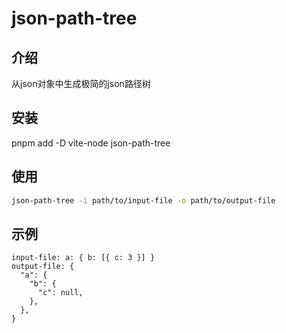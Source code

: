 # json-path-tree
## 介绍
从json对象中生成极简的json路径树
## 安装
pnpm add -D vite-node json-path-tree
## 使用
```sh
json-path-tree -i path/to/input-file -o path/to/output-file
```
## 示例
```
input-file: a: { b: [{ c: 3 }] }
output-file: {
  "a": {
    "b": {
      "c": null,
    },
  },
}
```
 